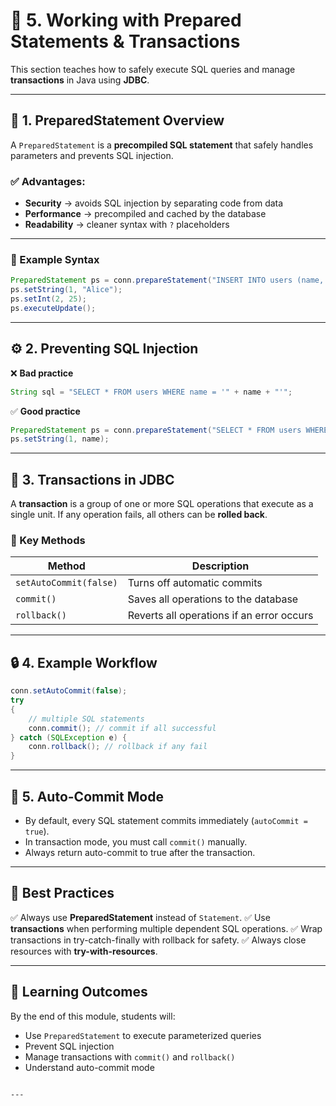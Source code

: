 # 🧠 5. Working with Prepared Statements & Transactions

This section teaches how to safely execute SQL queries and manage **transactions** in Java using **JDBC**.

---

## 🔐 1. PreparedStatement Overview

A `PreparedStatement` is a **precompiled SQL statement** that safely handles parameters and prevents SQL injection.

### ✅ Advantages:
- **Security** → avoids SQL injection by separating code from data  
- **Performance** → precompiled and cached by the database  
- **Readability** → cleaner syntax with `?` placeholders  

---

### 🧱 Example Syntax
```java
PreparedStatement ps = conn.prepareStatement("INSERT INTO users (name, age) VALUES (?, ?)");
ps.setString(1, "Alice");
ps.setInt(2, 25);
ps.executeUpdate();
````

---

## ⚙️ 2. Preventing SQL Injection

❌ **Bad practice**

```java
String sql = "SELECT * FROM users WHERE name = '" + name + "'";
```

✅ **Good practice**

```java
PreparedStatement ps = conn.prepareStatement("SELECT * FROM users WHERE name = ?");
ps.setString(1, name);
```

---

## 🔄 3. Transactions in JDBC

A **transaction** is a group of one or more SQL operations that execute as a single unit.
If any operation fails, all others can be **rolled back**.

### 🧱 Key Methods

| Method                 | Description                               |
|------------------------|-------------------------------------------|
| `setAutoCommit(false)` | Turns off automatic commits               |
| `commit()`             | Saves all operations to the database      |
| `rollback()`           | Reverts all operations if an error occurs |

---

## 🔒 4. Example Workflow

```java
conn.setAutoCommit(false);
try 
{
    // multiple SQL statements
    conn.commit(); // commit if all successful
} catch (SQLException e) {
    conn.rollback(); // rollback if any fail
}
```

---

## 🧩 5. Auto-Commit Mode

* By default, every SQL statement commits immediately (`autoCommit = true`).
* In transaction mode, you must call `commit()` manually.
* Always return auto-commit to true after the transaction.

---

## 🧠 Best Practices

✅ Always use **PreparedStatement** instead of `Statement`.
✅ Use **transactions** when performing multiple dependent SQL operations.
✅ Wrap transactions in try-catch-finally with rollback for safety.
✅ Always close resources with **try-with-resources**.

---

## 🎯 Learning Outcomes

By the end of this module, students will:

* Use `PreparedStatement` to execute parameterized queries
* Prevent SQL injection
* Manage transactions with `commit()` and `rollback()`
* Understand auto-commit mode

```

---
